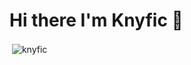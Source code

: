 # Hi there I'm Knyfic 👋 

<p>&nbsp;<img align="center" src="https://github-readme-stats.vercel.app/api?username=knyfic&show_icons=true&locale=en" alt="knyfic" /></p>
